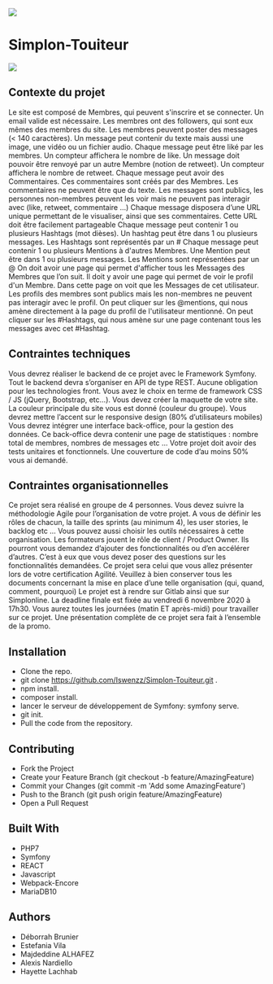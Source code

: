 ![](https://i.imgur.com/XFvRaaO.png)

# Simplon-Touiteur
![](https://simplonline-v3-prod.s3.eu-west-3.amazonaws.com/media/image/jpeg/e844e3d2-971a-44e7-930e-ef6422261a2b.jpeg)

## Contexte du projet
Le site est composé de Membres, qui peuvent s'inscrire et se connecter. Un email valide est nécessaire. Les membres ont des followers, qui sont eux mêmes des membres du site.
Les membres peuvent poster des messages (< 140 caractères). Un message peut contenir du texte mais aussi une image, une vidéo ou un fichier audio.
Chaque message peut être liké par les membres. Un compteur affichera le nombre de like.
Un message doit pouvoir être renvoyé par un autre Membre (notion de retweet). Un compteur affichera le nombre de retweet.
Chaque message peut avoir des Commentaires. Ces commentaires sont créés par des Membres. Les commentaires ne peuvent être que du texte.
Les messages sont publics, les personnes non-membres peuvent les voir mais ne peuvent pas interagir avec (like, retweet, commentaire …)
Chaque message disposera d’une URL unique permettant de le visualiser, ainsi que ses commentaires. Cette URL doit être facilement partageable
Chaque message peut contenir 1 ou plusieurs Hashtags (mot dièses). Un hashtag peut être dans 1 ou plusieurs messages. Les Hashtags sont représentés par un #
Chaque message peut contenir 1 ou plusieurs Mentions à d'autres Membres. Une Mention peut être dans 1 ou plusieurs messages. Les Mentions sont représentées par un @
On doit avoir une page qui permet d'afficher tous les Messages des Membres que l’on suit.
Il doit y avoir une page qui permet de voir le profil d'un Membre. Dans cette page on voit que les Messages de cet utilisateur. Les profils des membres sont publics mais les non-membres ne peuvent pas interagir avec le profil.
On peut cliquer sur les @mentions, qui nous amène directement à la page du profil de l'utilisateur mentionné.
On peut cliquer sur les #Hashtags, qui nous amène sur une page contenant tous les messages avec cet #Hashtag.

## Contraintes techniques
Vous devrez réaliser le backend de ce projet avec le Framework Symfony. Tout le backend devra s’organiser en API de type REST.
Aucune obligation pour les technologies front. Vous avez le choix en terme de framework CSS / JS (jQuery, Bootstrap, etc…).
Vous devez créer la maquette de votre site. La couleur principale du site vous est donné (couleur du groupe). Vous devrez mettre l’accent sur le responsive design (80% d’utilisateurs mobiles)
Vous devrez intégrer une interface back-office, pour la gestion des données. Ce back-office devra contenir une page de statistiques : nombre total de membres, nombres de messages etc ... Votre projet doit avoir des tests unitaires et fonctionnels. Une couverture de code d’au moins 50% vous ai demandé.

## Contraintes organisationnelles
Ce projet sera réalisé en groupe de 4 personnes. Vous devez suivre la méthodologie Agile pour l’organisation de votre projet. A vous de définir les rôles de chacun, la taille des sprints (au minimum 4), les user stories, le backlog etc … Vous pouvez aussi choisir les outils nécessaires à cette organisation.
Les formateurs jouent le rôle de client / Product Owner. Ils pourront vous demandez d’ajouter des fonctionnalités ou d’en accélérer d’autres. C’est à eux que vous devez poser des questions sur les fonctionnalités demandées.
Ce projet sera celui que vous allez présenter lors de votre certification Agilité. Veuillez à bien conserver tous les documents concernant la mise en place d’une telle organisation (qui, quand, comment, pourquoi)
Le projet est à rendre sur Gitlab ainsi que sur Simplonline. La deadline finale est fixée au vendredi 6 novembre 2020 à 17h30. Vous aurez toutes les journées (matin ET après-midi) pour travailler sur ce projet. Une présentation complète de ce projet sera fait à l’ensemble de la promo.

## Installation

* Clone the repo.
* git clone https://github.com/Iswenzz/Simplon-Touiteur.git .
* npm install.
* composer install.
* lancer le serveur de développement de Symfony: symfony serve.
* git init.
* Pull the code from the repository.

## Contributing

- Fork the Project
- Create your Feature Branch (git checkout -b feature/AmazingFeature)
- Commit your Changes (git commit -m 'Add some AmazingFeature')
- Push to the Branch (git push origin feature/AmazingFeature)
- Open a Pull Request


## Built With

* PHP7
* Symfony
* REACT
* Javascript
* Webpack-Encore
* MariaDB10


## Authors

* Déborrah Brunier
* Estefania Vila
* Majdeddine ALHAFEZ
* Alexis Nardiello
* Hayette Lachhab
